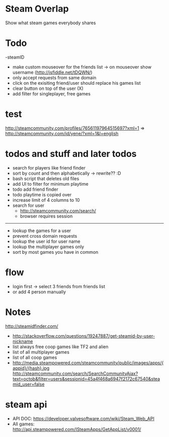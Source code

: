 # Steam Overlap
Show what steam games everybody shares

# Todo
-steamID
* make custom mouseover for the friends list -> on mouseover show username (http://jsfiddle.net/tDQWN/)
* only accept requests from same domain
* click on the exisiting friend/user should replace his games list
* clear button on top of the user (X)
* add filter for singleplayer, free games

# test
http://steamcommunity.com/profiles/76561197964515697?xml=1 => http://steamcommunity.com/id/yene/?xml=1&l=english

# todos and stuff and later todos
* search for players like friend finder
* sort by count and then alphabetically -> rewrite?? :D
* bash script that deletes old files
* add UI to filter for minimum playtime
* todo add friend finder
* todo playtime is copied over
* increase limit of 4 columns to 10
* search for user
  * http://steamcommunity.com/search/
  * browser requires session
---
* lookup the games for a user
* prevent cross domain requests
* lookup the user id for user name
* lookup the multiplayer games only
* sort by most games you have in common

# flow
* login first -> select 3 friends from friends list
* or add 4 person manually

# Notes
http://steamidfinder.com/
* http://stackoverflow.com/questions/19247887/get-steamid-by-user-nickname
* list always free coop games like TF2 and alien
* list of all multiplayer games
* list of all coop games
* http://media.steampowered.com/steamcommunity/public/images/apps/{appid}/{hash}.jpg
http://steamcommunity.com/search/SearchCommunityAjax?text=octob&filter=users&sessionid=45a4f468a6947f2172c67540&steamid_user=false

# steam api
* API DOC: https://developer.valvesoftware.com/wiki/Steam_Web_API
* All games: http://api.steampowered.com/ISteamApps/GetAppList/v0001/
